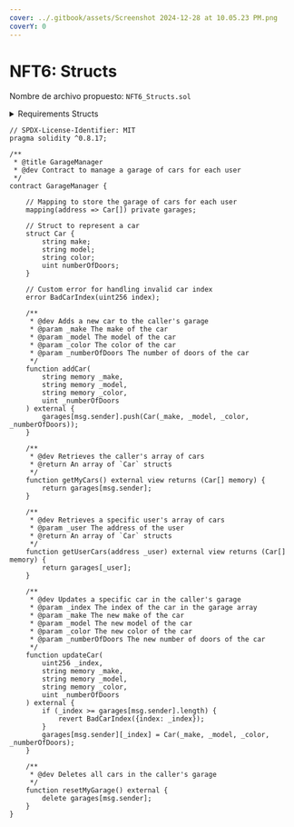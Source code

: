 ```yaml
---
cover: ../.gitbook/assets/Screenshot 2024-12-28 at 10.05.23 PM.png
coverY: 0
---
```


# NFT6: Structs

Nombre de archivo propuesto: `NFT6_Structs.sol`

<details>

<summary>Requirements Structs</summary>

**Contract**[​](https://docs.base.org/base-learn/docs/contracts-and-basic-functions/basic-functions-exercise#contract)

Create a contract called `GarageManager`. Add the following in storage:

* A public mapping called `garage` to store a list of `Car`s (described below), indexed by address

Add the following types and functions.

#### Car Struct[​](https://docs.base.org/base-learn/docs/structs/structs-exercise#car-struct) <a href="#car-struct" id="car-struct"></a>

Implement a `struct` called `Car`. It should store the following properties:

* `make`
* `model`
* `color`
* `numberOfDoors`

#### Add Car Garage[​](https://docs.base.org/base-learn/docs/structs/structs-exercise#add-car-garage) <a href="#add-car-garage" id="add-car-garage"></a>

Add a function called `addCar` that adds a car to the user's collection in the `garage`. It should:

* Use `msg.sender` to determine the owner
* Accept arguments for make, model, color, and number of doors, and use those to create a new instance of `Car`
* Add that `Car` to the `garage` under the user's address

#### Get All Cars for the Calling User[​](https://docs.base.org/base-learn/docs/structs/structs-exercise#get-all-cars-for-the-calling-user) <a href="#get-all-cars-for-the-calling-user" id="get-all-cars-for-the-calling-user"></a>

Add a function called `getMyCars`. It should return an array with all of the cars owned by the calling user.

#### Get All Cars for Any User[​](https://docs.base.org/base-learn/docs/structs/structs-exercise#get-all-cars-for-any-user) <a href="#get-all-cars-for-any-user" id="get-all-cars-for-any-user"></a>

Add a function called `getUserCars`. It should return an array with all of the cars for any given `address`.

#### Update Car[​](https://docs.base.org/base-learn/docs/structs/structs-exercise#update-car) <a href="#update-car" id="update-car"></a>

Add a function called `updateCar`. It should accept a `uint` for the index of the car to be updated, and arguments for all of the `Car` types.

If the sender doesn't have a car at that index, it should revert with a custom `error` `BadCarIndex` and the index provided.

Otherwise, it should update that entry to the new properties.

#### Reset My Garage[​](https://docs.base.org/base-learn/docs/structs/structs-exercise#reset-my-garage) <a href="#reset-my-garage" id="reset-my-garage"></a>

Add a public function called `resetMyGarage`. It should delete the entry in `garage` for the sender.

</details>

```solidity
// SPDX-License-Identifier: MIT
pragma solidity ^0.8.17;

/**
 * @title GarageManager
 * @dev Contract to manage a garage of cars for each user
 */
contract GarageManager {

    // Mapping to store the garage of cars for each user
    mapping(address => Car[]) private garages;

    // Struct to represent a car
    struct Car {
        string make;
        string model;
        string color;
        uint numberOfDoors;
    }

    // Custom error for handling invalid car index
    error BadCarIndex(uint256 index);

    /**
     * @dev Adds a new car to the caller's garage
     * @param _make The make of the car
     * @param _model The model of the car
     * @param _color The color of the car
     * @param _numberOfDoors The number of doors of the car
     */
    function addCar(
        string memory _make,
        string memory _model,
        string memory _color,
        uint _numberOfDoors
    ) external {
        garages[msg.sender].push(Car(_make, _model, _color, _numberOfDoors));
    }

    /**
     * @dev Retrieves the caller's array of cars
     * @return An array of `Car` structs
     */
    function getMyCars() external view returns (Car[] memory) {
        return garages[msg.sender];
    }

    /**
     * @dev Retrieves a specific user's array of cars
     * @param _user The address of the user
     * @return An array of `Car` structs
     */
    function getUserCars(address _user) external view returns (Car[] memory) {
        return garages[_user];
    }

    /**
     * @dev Updates a specific car in the caller's garage
     * @param _index The index of the car in the garage array
     * @param _make The new make of the car
     * @param _model The new model of the car
     * @param _color The new color of the car
     * @param _numberOfDoors The new number of doors of the car
     */
    function updateCar(
        uint256 _index,
        string memory _make,
        string memory _model,
        string memory _color,
        uint _numberOfDoors
    ) external {
        if (_index >= garages[msg.sender].length) {
            revert BadCarIndex({index: _index});
        }
        garages[msg.sender][_index] = Car(_make, _model, _color, _numberOfDoors);
    }

    /**
     * @dev Deletes all cars in the caller's garage
     */
    function resetMyGarage() external {
        delete garages[msg.sender];
    }
}

```


